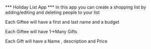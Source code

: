 *** Holiday List App ***
In this app you can create a shopping list by adding/editing and deleting people to your list

Each Giftee will have a first and last name and a budget

Each Giftee will have 1->Many Gifts

Each Gift will have a Name , description and Price



